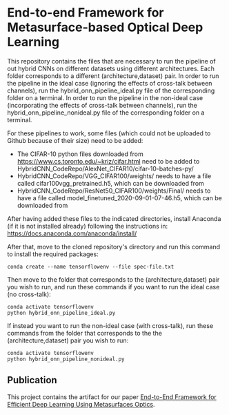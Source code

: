 # End-to-end Framework for Metasurface-based Optical Deep Learning

This repository contains the files that are necessary to run the pipeline of out hybrid CNNs on different datasets using different architectures.
Each folder corresponds to a different (architecture,dataset) pair.
In order to run the pipeline in the ideal case (ignoring the effects of cross-talk between channels), run the hybrid_onn_pipeline_ideal.py file of the corresponding folder on a terminal.
In order to run the pipeline in the non-ideal case (incorporating the effects of cross-talk between channels), run the hybrid_onn_pipeline_nonideal.py file of the corresponding folder on a terminal.

For these pipelines to work, some files (which could not be uploaded to Github because of their size) need to be added:
- The CIFAR-10 python files downloaded from https://www.cs.toronto.edu/~kriz/cifar.html need to be added to HybridCNN_CodeRepo/AlexNet_CIFAR10/cifar-10-batches-py/
- HybridCNN_CodeRepo/VGG_CIFAR100/weights/ needs to have a file called cifar100vgg_pretrained.h5, which can be downloaded from
- HybridCNN_CodeRepo/ResNet50_CIFAR100/weights/Final/ needs to have a file called model_finetuned_2020-09-01-07-46.h5, which can be downloaded from


After having added these files to the indicated directories, install Anaconda (if it is not installed already) following the instructions in: https://docs.anaconda.com/anaconda/install/

After that, move to the cloned repository's directory and run this command to install the required packages:

  ```shell
 conda create --name tensorflowenv --file spec-file.txt
  ```
  
 Then move to the folder that corresponds to the (architecture,dataset) pair you wish to run, and run these commands if you want to run the ideal case (no cross-talk):
   ```shell
 conda activate tensorflowenv
 python hybrid_onn_pipeline_ideal.py
  ```
  
  If instead you want to run the non-ideal case (with cross-talk), run these commands from the folder that corresponds to the the (architecture,dataset) pair you wish to run:
  ```shell
 conda activate tensorflowenv
 python hybrid_onn_pipeline_nonideal.py
  ```

## Publication ##
This project contains the artifact for our paper [End-to-End Framework for Efficient Deep Learning Using Metasurfaces Optics]().

